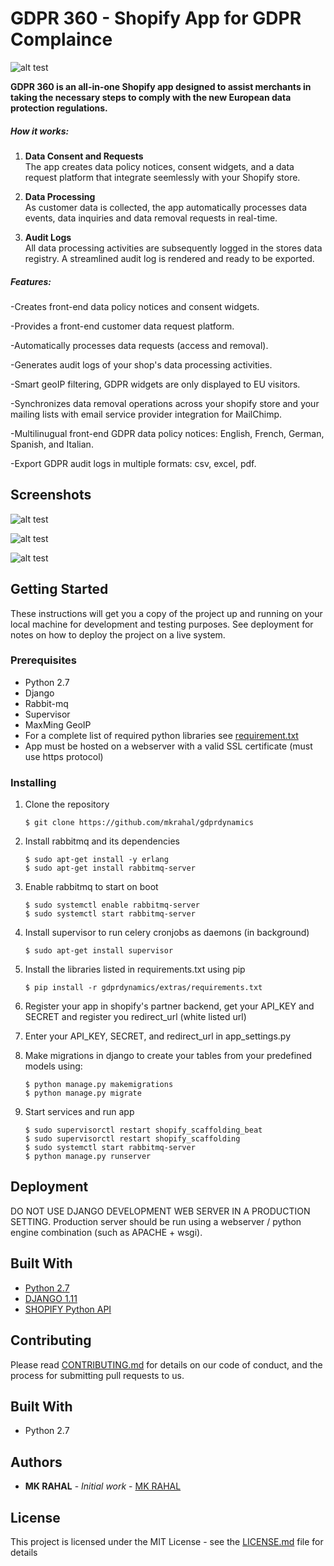 # GDPR 360 - Shopify App for GDPR Complaince 

![alt test](screenshots/1.png)

**GDPR 360 is an all-in-one Shopify app designed to assist merchants in taking the necessary steps to comply with the new European data protection regulations.**

##### How it works:

1. **Data Consent and Requests**  
The app creates data policy notices, consent widgets, and a data request platform that integrate seemlessly with your Shopify store.

2. **Data Processing**  
As customer data is collected, the app automatically processes data events, data inquiries and data removal requests in real-time.

3. **Audit Logs**  
All data processing activities are subsequently logged in the stores data registry. A streamlined audit log is rendered and ready to be exported.

##### Features:
 
-Creates front-end data policy notices and consent widgets.
 
-Provides a front-end customer data request platform.
 
-Automatically processes data requests (access and removal).
 
-Generates audit logs of your shop's data processing activities.
 
-Smart geoIP filtering, GDPR widgets are only displayed to EU visitors.
 
-Synchronizes data removal operations across your shopify store and your mailing lists with email service provider integration for MailChimp.
 
-Multilinugual front-end GDPR data policy notices: English, French, German, Spanish, and Italian.
 
-Export GDPR audit logs in multiple formats: csv, excel, pdf.

## Screenshots

![alt test](screenshots/2.png)

![alt test](screenshots/3.png)

![alt test](screenshots/4.png)

## Getting Started

These instructions will get you a copy of the project up and running on your local machine for development and testing purposes. See deployment for notes on how to deploy the project on a live system.

### Prerequisites

* Python 2.7
* Django
* Rabbit-mq
* Supervisor
* MaxMing GeoIP
* For a complete list of required python libraries see [requirement.txt](https://github.com/mkrahal/gdprdynamics/blob/master/extras/requirements.txt)
* App must be hosted on a webserver with a valid SSL certificate (must use https protocol)

### Installing

1. Clone the repository 
	```
	$ git clone https://github.com/mkrahal/gdprdynamics
	```

2. Install rabbitmq and its dependencies
	```
	$ sudo apt-get install -y erlang
	$ sudo apt-get install rabbitmq-server
	```

3. Enable rabbitmq to start on boot
	```
	$ sudo systemctl enable rabbitmq-server
	$ sudo systemctl start rabbitmq-server 
	```

4. Install supervisor to run celery cronjobs as daemons (in background)
	```
	$ sudo apt-get install supervisor
	```

5. Install the libraries listed in requirements.txt using pip
	```
	$ pip install -r gdprdynamics/extras/requirements.txt
	```

6. Register your app in shopify's partner backend, get your API_KEY and SECRET and register you redirect_url (white listed url)

7. Enter your API_KEY, SECRET, and redirect_url in app_settings.py 

8. Make migrations in django to create your tables from your predefined models using:
   	```
	$ python manage.py makemigrations
	$ python manage.py migrate 
	```
9. Start services and run app
	```
	$ sudo supervisorctl restart shopify_scaffolding_beat
	$ sudo supervisorctl restart shopify_scaffolding
	$ sudo systemctl start rabbitmq-server
	$ python manage.py runserver
	```
	
## Deployment

DO NOT USE DJANGO DEVELOPMENT WEB SERVER IN A PRODUCTION SETTING. 
Production server should be run using a webserver / python engine combination (such as APACHE + wsgi).

## Built With

* [Python 2.7](https://www.python.org/)
* [DJANGO 1.11](https://www.djangoproject.com/)
* [SHOPIFY Python API](https://github.com/Shopify/shopify_python_api)

## Contributing

Please read [CONTRIBUTING.md](https://github.com/mkrahal/djapify/blob/master/CONTRIBUTING.md) for details on our code of conduct, and the process for submitting pull requests to us.


## Built With

* Python 2.7

## Authors

* **MK RAHAL** - *Initial work* - [MK RAHAL](https://github.com/mkrahal)

## License

This project is licensed under the MIT License - see the [LICENSE.md](https://github.com/mkrahal/djapify/blob/master/LICENSE.md) file for details

